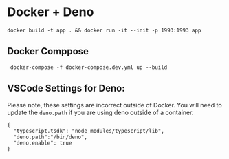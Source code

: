 # Docker + Deno

```
docker build -t app . && docker run -it --init -p 1993:1993 app  
```

## Docker Comppose
```
 docker-compose -f docker-compose.dev.yml up --build
```

## VSCode Settings for Deno:

Please note, these settings are incorrect outside of Docker. You will need to update the `deno.path` if you are using deno outside of a container. 

```
{
  "typescript.tsdk": "node_modules/typescript/lib",
  "deno.path":"/bin/deno",
  "deno.enable": true
}
```